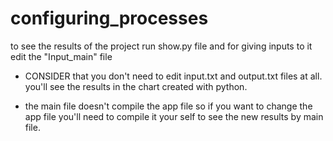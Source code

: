 # configuring_processes

to see the results of the project run show.py file and for giving inputs to it 
edit the "Input_main" file

* CONSIDER that you don't need to edit input.txt and output.txt files at all. you'll see the results in the chart created with python.

* the main file doesn't compile the app file so if you want to change the app file you'll need to compile it your self to see the new results by main file.
